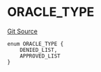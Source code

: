# ORACLE_TYPE
[Git Source](https://github.com/thrackle-io/tron/blob/898ac13e9c0d669d38da44f8bf60a26e9528ba9b/src/protocol/economic/ruleProcessor/RuleCodeData.sol)


```solidity
enum ORACLE_TYPE {
    DENIED_LIST,
    APPROVED_LIST
}
```

